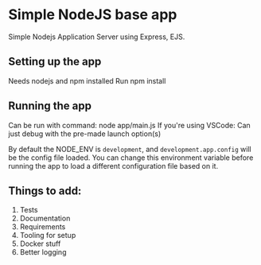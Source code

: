 # Simple NodeJS base app

Simple Nodejs Application Server using Express, EJS.

## Setting up the app

Needs nodejs and npm installed
Run npm install

## Running the app

Can be run with command: node app/main.js
If you're using VSCode: Can just debug with the pre-made launch option(s)

By default the NODE_ENV is `development`, and `development.app.config` will be the config file loaded.
You can change this environment variable before running the app to load a different configuration file based on it. 

## Things to add:

1. Tests
2. Documentation
3. Requirements
4. Tooling for setup
5. Docker stuff
6. Better logging